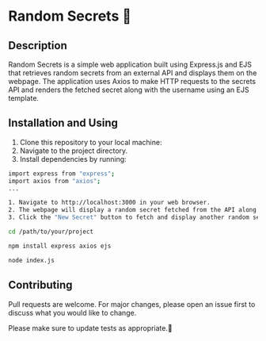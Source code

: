 # Random Secrets 🤫

## Description

Random Secrets is a simple web application built using Express.js and EJS that retrieves random secrets from an external API and displays them on the webpage. The application uses Axios to make HTTP requests to the secrets API and renders the fetched secret along with the username using an EJS template.

## Installation and Using

1. Clone this repository to your local machine:
2. Navigate to the project directory.
3. Install dependencies by running:


```bash
import express from "express";
import axios from "axios";
...

1. Navigate to http://localhost:3000 in your web browser.
2. The webpage will display a random secret fetched from the API along with the username.
3. Click the "New Secret" button to fetch and display another random secret.
```

```bash
cd /path/to/your/project

npm install express axios ejs

node index.js

```



## Contributing

Pull requests are welcome. For major changes, please open an issue first to discuss what you would like to change.

Please make sure to update tests as appropriate.🚀
